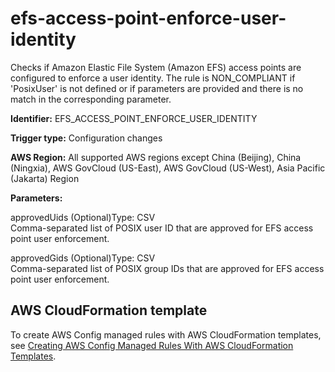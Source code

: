 # efs\-access\-point\-enforce\-user\-identity<a name="efs-access-point-enforce-user-identity"></a>

Checks if Amazon Elastic File System \(Amazon EFS\) access points are configured to enforce a user identity\. The rule is NON\_COMPLIANT if 'PosixUser' is not defined or if parameters are provided and there is no match in the corresponding parameter\. 

**Identifier:** EFS\_ACCESS\_POINT\_ENFORCE\_USER\_IDENTITY

**Trigger type:** Configuration changes

**AWS Region:** All supported AWS regions except China \(Beijing\), China \(Ningxia\), AWS GovCloud \(US\-East\), AWS GovCloud \(US\-West\), Asia Pacific \(Jakarta\) Region

**Parameters:**

approvedUids \(Optional\)Type: CSV  
Comma\-separated list of POSIX user ID that are approved for EFS access point user enforcement\.

approvedGids \(Optional\)Type: CSV  
Comma\-separated list of POSIX group IDs that are approved for EFS access point user enforcement\.

## AWS CloudFormation template<a name="w85aac12c32c17b9d251c15"></a>

To create AWS Config managed rules with AWS CloudFormation templates, see [Creating AWS Config Managed Rules With AWS CloudFormation Templates](aws-config-managed-rules-cloudformation-templates.md)\.